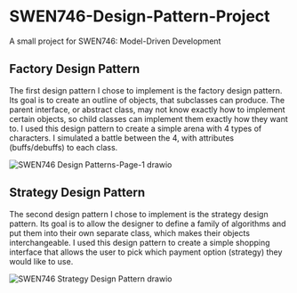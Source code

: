 # SWEN746-Design-Pattern-Project
A small project for SWEN746: Model-Driven Development

## Factory Design Pattern
The first design pattern I chose to implement is the factory design pattern. Its goal is to create an outline of objects, that subclasses can produce. The parent interface, or abstract class, may not know exactly how to implement certain objects, so child classes can implement them exactly how they want to. I used this design pattern to create a simple arena with 4 types of characters. I simulated a battle between the 4, with attributes (buffs/debuffs) to each class.

![SWEN746 Design Patterns-Page-1 drawio](https://github.com/user-attachments/assets/43caf0a2-be94-4a86-9de9-9a08f07a891a)

## Strategy Design Pattern
The second design pattern I chose to implement is the strategy design pattern. Its goal is to allow the designer to define a family of algorithms and put them into their own separate class, which makes their objects interchangeable. I used this design pattern to create a simple shopping interface that allows the user to pick which payment option (strategy) they would like to use. 

![SWEN746 Strategy Design Pattern drawio](https://github.com/user-attachments/assets/20df9c22-d663-452d-a11c-e6fd554b47a8)


